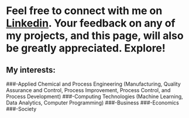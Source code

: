 # Feel free to connect with me on [Linkedin](https://www.linkedin.com/in/lamideogundeji/). Your feedback on any of my projects, and this page, will also be greatly appreciated. Explore!

## My interests: 
  ###-Applied Chemical and Process Engineering (Manufacturing, Quality Assurance and Control, Process Improvement, Process Control, and Process Development)
  ###-Computing Technologies (Machine Learning, Data Analytics, Computer Programming)
  ###-Business
  ###-Economics
  ###-Society

